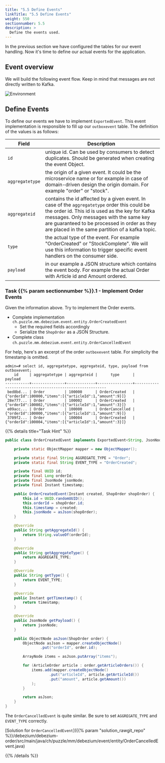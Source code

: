 ```yaml
---
title: "5.5 Define Events"
linkTitle: "5.5 Define Events"
weight: 550
sectionnumber: 5.5
description: >
  Define the events used.
---
```


In the previous section we have configured the tables for our event handling. Now it's time to define our actual events for the application.


## Event overview

We will build the following event flow. Keep in mind that messages are not directly written to Kafka.

![Environment](../../events.png)


## Define Events

To define our events we have to implement `ExportedEvent`. This event implementation is responsible to fill up our `outboxevent` table. The definition of the values is as follows:

Field   | Description
--------|---------------
`id` | unique id. Can be used by consumers to detect duplicates. Should be generated when creating the event Object.
`aggregatetype` | the origin of a given event. It could be the microservice name or for example in case of domain-driven design the origin domain. For example "order" or "stock".
`aggregateid` | contains the id affected by a given event. In case of the `aggregatetype` order this could be the order id. This id is used as the key for Kafka messages. Only messages with the same key are guaranteed to be processed in order as they are placed in the same partition of a kafka topic.
`type` | the actual type of the event. For example "OrderCreated" or "StockComplete". We will use this information to trigger specific event handlers on the consumer side.
`payload` | in our example a JSON structure which contains the event body. For example the actual Order with Article id and Amount ordered.


### Task {{% param sectionnumber %}}.1 - Implement Order Events

Given the information above. Try to implement the Order events.

* Complete implementation `ch.puzzle.mm.debezium.event.entity.OrderCreatedEvent`
  * Set the required fields accordingly
  * Serialize the `ShopOrder` as a JSON Structure.
* Complete class `ch.puzzle.mm.debezium.event.entity.OrderCancelledEvent`

For help, here's an excerpt of the order `outboxevent` table. For simplicity the timestamp is omitted.

```
admin=# select id, aggregatetype, aggregateid, type, payload from outboxevent;
    id     | aggregatetype | aggregateid |      type      |                         payload
-----------+---------------+-------------+----------------+---------------------------------------------------------
 bed8bd... | Order         | 100000      | OrderCreated   | {"orderId":100000,"items":[{"articleId":1,"amount":9}]}
 28e777... | Order         | 100002      | OrderCreated   | {"orderId":100002,"items":[{"articleId":1,"amount":3}]}
 e09acc... | Order         | 100000      | OrderCancelled | {"orderId":100000,"items":[{"articleId":1,"amount":9}]}
 3709f2... | Order         | 100004      | OrderCreated   | {"orderId":100004,"items":[{"articleId":1,"amount":3}]}
```


{{% details title="Task Hint" %}}

```java
public class OrderCreatedEvent implements ExportedEvent<String, JsonNode> {

    private static ObjectMapper mapper = new ObjectMapper();

    private static final String AGGREGATE_TYPE = "Order";
    private static final String EVENT_TYPE = "OrderCreated";

    private final UUID id;
    private final Long orderId;
    private final JsonNode jsonNode;
    private final Instant timestamp;

    public OrderCreatedEvent(Instant created, ShopOrder shopOrder) {
        this.id = UUID.randomUUID();
        this.orderId = shopOrder.id;
        this.timestamp = created;
        this.jsonNode = asJson(shopOrder);
    }

    @Override
    public String getAggregateId() {
        return String.valueOf(orderId);
    }

    @Override
    public String getAggregateType() {
        return AGGREGATE_TYPE;
    }

    @Override
    public String getType() {
        return EVENT_TYPE;
    }

    @Override
    public Instant getTimestamp() {
        return timestamp;
    }

    @Override
    public JsonNode getPayload() {
        return jsonNode;
    }

    public ObjectNode asJson(ShopOrder order) {
        ObjectNode asJson = mapper.createObjectNode()
                .put("orderId", order.id);

        ArrayNode items = asJson.putArray("items");

        for (ArticleOrder article : order.getArticleOrders()) {
            items.add(mapper.createObjectNode()
                    .put("articleId", article.getArticleId())
                    .put("amount", article.getAmount())
            );
        }

        return asJson;
    }
}
```

The `OrderCancelledEvent` is quite similar. Be sure to set `AGGREGATE_TYPE` and `EVENT_TYPE` correctly.

[Solution for `OrderCancelledEvent`]({{% param "solution_rawgit_repo" %}}/debezium/debezium-order/src/main/java/ch/puzzle/mm/debezium/event/entity/OrderCancelledEvent.java)

{{% /details %}}
